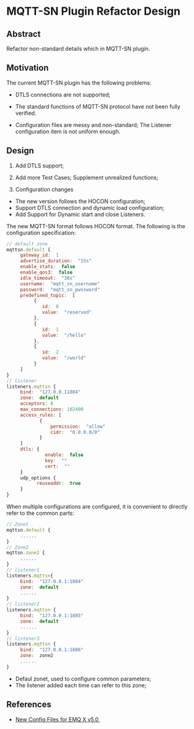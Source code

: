 # MQTT-SN Plugin Refactor Design

## Abstract

Refactor non-standard details which in MQTT-SN plugin.

## Motivation

The current MQTT-SN plugin has the following problems:

- DTLS connections are not supported;

- The standard functions of MQTT-SN protocol have not been fully verified.
- Configuration files are messy and non-standard; The Listener configuration item is not uniform enough.

## Design

1. Add DTLS support;

2. Add more Test Cases; Supplement unrealized functions;

3. Configuration changes

- The new version follows the HOCON configuration;
- Support DTLS connection and dynamic load configuration;
- Add Support for Dynamic start and close Listeners.

The new MQTT-SN format follows HOCON format. The following is the configuration specification:

```javascript
// default zone
mqttsn.default {
     gateway_id:  1
     advertise_duration:  "15s" 
     enable_stats:  false
     enable_qos3:  false
     idle_timeout:  "30s"
     username:  "mqtt_sn_username"
     password:  "mqtt_sn_pwssword"
     predefined_topic:  [
          {
             id:  0
             value:  "reserved"
          },
          {
             id:  1
             value:  "/hello"
          },
          {
             id:  2
             value:  "/world"
          }
     ]
}
// listener
listeners.mqttsn {
     bind:  "127.0.0.11884"
     zone:  default
     acceptors: 8
     max_connections: 102400
     access_rules: [
            {
                permission:  "allow"
                cidr:  "0.0.0.0/0"
            }
     ]
     dtls: {
              enable:  false
              key:  ""
              cert:  ""
     }
     udp_options {
           reuseaddr:  true
     }
}
```

When multiple configurations are configured, it is convenient to directly refer to the common parts:

```javascript
// Zone1
mqttsn.default {
     ......
}
// Zone2
mqttsn.zone2 {
     ......
}
// listener1
listeners.mqttsn{
     bind:  "127.0.0.1:1884"
     zone:  default
     ......
}
// listener2
listeners.mqttsn {
     bind:  "127.0.0.1:1885"
     zone:  default
     ......
}
// listener3
listeners.mqttsn {
     bind:  "127.0.0.1:1886"
     zone:  zone2
     ......
}
```

- Defaul zonet, used to configure common parameters;
- The listener added each time can refer to this zone;

## References

- [New Config Files for EMQ X v5.0 ](https://github.com/terry-xiaoyu/emqx/blob/emqx50_shawn/configs_hocon/config_examples/emqx.conf)

  


